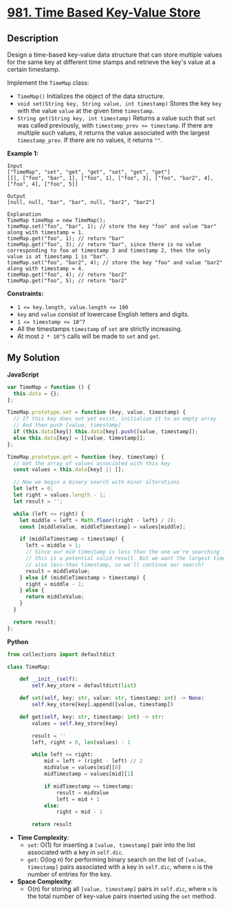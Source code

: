 # [981. Time Based Key-Value Store](https://leetcode.com/problems/time-based-key-value-store)

## Description

Design a time-based key-value data structure that can store multiple values for the same key at different time stamps and retrieve the key's value at a certain timestamp.

Implement the `TimeMap` class:

- `TimeMap()` Initializes the object of the data structure.
- `void set(String key, String value, int timestamp)` Stores the key `key` with the value `value` at the given time `timestamp`.
- `String get(String key, int timestamp)` Returns a value such that `set` was called previously, with `timestamp_prev <= timestamp`. If there are multiple such values, it returns the value associated with the largest `timestamp_prev`. If there are no values, it returns `""`.

**Example 1:**

```
Input
["TimeMap", "set", "get", "get", "set", "get", "get"]
[[], ["foo", "bar", 1], ["foo", 1], ["foo", 3], ["foo", "bar2", 4], ["foo", 4], ["foo", 5]]

Output
[null, null, "bar", "bar", null, "bar2", "bar2"]

Explanation
TimeMap timeMap = new TimeMap();
timeMap.set("foo", "bar", 1); // store the key "foo" and value "bar" along with timestamp = 1.
timeMap.get("foo", 1); // return "bar"
timeMap.get("foo", 3); // return "bar", since there is no value corresponding to foo at timestamp 3 and timestamp 2, then the only value is at timestamp 1 is "bar".
timeMap.set("foo", "bar2", 4); // store the key "foo" and value "bar2" along with timestamp = 4.
timeMap.get("foo", 4); // return "bar2"
timeMap.get("foo", 5); // return "bar2"
```

**Constraints:**

- `1 <= key.length, value.length <= 100`
- `key` and `value` consist of lowercase English letters and digits.
- `1 <= timestamp <= 10^7`
- All the timestamps `timestamp` of `set` are strictly increasing.
- At most `2 * 10^5` calls will be made to `set` and `get`.

## My Solution

**JavaScript**

```js
var TimeMap = function () {
  this.data = {};
};

TimeMap.prototype.set = function (key, value, timestamp) {
  // If this key does not yet exist, initialize it to an empty array
  // And then push [value, timestamp]
  if (this.data[key]) this.data[key].push([value, timestamp]);
  else this.data[key] = [[value, timestamp]];
};

TimeMap.prototype.get = function (key, timestamp) {
  // Get the array of values associated with this key
  const values = this.data[key] || [];

  // Now we begin a binary search with minor alterations
  let left = 0;
  let right = values.length - 1;
  let result = '';

  while (left <= right) {
    let middle = left + Math.floor((right - left) / 2);
    const [middleValue, middleTimestamp] = values[middle];

    if (middleTimestamp < timestamp) {
      left = middle + 1;
      // Since our mid timestamp is less than the one we're searching for
      // this is a potential valid result. But we want the largest timestamp that's
      // also less-than timestamp, so we'll continue our search!
      result = middleValue;
    } else if (middleTimestamp > timestamp) {
      right = middle - 1;
    } else {
      return middleValue;
    }
  }

  return result;
};
```

**Python**

```py
from collections import defaultdict

class TimeMap:

    def __init__(self):
        self.key_store = defaultdict(list)

    def set(self, key: str, value: str, timestamp: int) -> None:
        self.key_store[key].append([value, timestamp])

    def get(self, key: str, timestamp: int) -> str:
        values = self.key_store[key]

        result = ''
        left, right = 0, len(values) - 1

        while left <= right:
            mid = left + (right - left) // 2
            midValue = values[mid][0]
            midTimestamp = values[mid][1]

            if midTimestamp <= timestamp:
                result = midValue
                left = mid + 1
            else:
                right = mid - 1

        return result
```

- **Time Complexity**:
  - `set`: O(1) for inserting a `[value, timestamp]` pair into the list associated with a key in `self.dic`.
  - `get`: O(log n) for performing binary search on the list of `[value, timestamp]` pairs associated with a key in `self.dic`, where `n` is the number of entries for the key.
- **Space Complexity**:
  - O(n) for storing all `[value, timestamp]` pairs in `self.dic`, where `n` is the total number of key-value pairs inserted using the `set` method.
